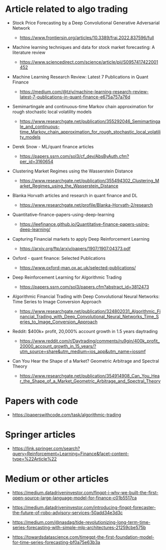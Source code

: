 # Article related to algo trading

- Stock Price Forecasting by a Deep Convolutional Generative Adversarial Network

  - https://www.frontiersin.org/articles/10.3389/frai.2022.837596/full

- Machine learning techniques and data for stock market forecasting: A literature review

  - https://www.sciencedirect.com/science/article/pii/S0957417422001452

- Machine Learning Research Review: Latest 7 Publications in Quant Finance

  - https://medium.com/@tzjy/machine-learning-research-review-latest-7-publications-in-quant-finance-e675a757a76d

- Semimartingale and continuous-time Markov chain approximation for rough stochastic local volatility models

  - https://www.researchgate.net/publication/355292046_Semimartingale_and_continuous-time_Markov_chain_approximation_for_rough_stochastic_local_volatility_models

- Derek Snow - ML/quant finance articles

  - https://papers.ssrn.com/sol3/cf_dev/AbsByAuth.cfm?per_id=3160654

- Clustering Market Regimes using the Wasserstein Distance

  - https://www.researchgate.net/publication/355494302_Clustering_Market_Regimes_using_the_Wasserstein_Distance

- Blanka Horvath articles and research in quant finance and DL

  - https://www.researchgate.net/profile/Blanka-Horvath-2/research

- Quantitative-finance-papers-using-deep-learning

  - https://leefinance.github.io/Quantitative-finance-papers-using-deep-learning/

- Capturing Financial markets to apply Deep Reinforcement Learning

  - https://arxiv.org/ftp/arxiv/papers/1907/1907.04373.pdf

- Oxford - quant finance: Selected Publications

  - https://www.oxford-man.ox.ac.uk/selected-publications/

- Deep Reinforcement Learning for Algorithmic Trading

  - https://papers.ssrn.com/sol3/papers.cfm?abstract_id=3812473

- Algorithmic Financial Trading with Deep Convolutional Neural Networks: Time Series to Image Conversion Approach

  - https://www.researchgate.net/publication/324802031_Algorithmic_Financial_Trading_with_Deep_Convolutional_Neural_Networks_Time_Series_to_Image_Conversion_Approach

- Reddit: $400k+ profit, 20,000% account growth in 1.5 years daytrading

  - https://www.reddit.com/r/Daytrading/comments/ru9gin/400k_profit_20000_account_growth_in_15_years/?utm_source=share&utm_medium=ios_app&utm_name=iossmf

- Can You Hear the Shape of a Market? Geometric Arbitrage and Spectral Theory
  - https://www.researchgate.net/publication/354914908_Can_You_Hear_the_Shape_of_a_Market_Geometric_Arbitrage_and_Spectral_Theory

# Papers with code

- https://paperswithcode.com/task/algorithmic-trading

# Springer articles

- https://link.springer.com/search?query=Reinforcement+Learning+Finance&facet-content-type=%22Article%22

# Medium or other articles

- https://medium.datadriveninvestor.com/fingpt-i-why-we-built-the-first-open-source-large-language-model-for-finance-c01b5517ca

- https://medium.datadriveninvestor.com/introducing-fingpt-forecaster-the-future-of-robo-advisory-services-50add34e3d3c

- https://medium.com/@nasdag/tide-revolutionizing-long-term-time-series-forecasting-with-simple-mlp-architectures-21259cbe575b

- https://towardsdatascience.com/timegpt-the-first-foundation-model-for-time-series-forecasting-bf0a75e63b3a
